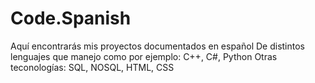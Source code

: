 # Code.Spanish
Aquí encontrarás mis proyectos documentados en español
De distintos lenguajes que manejo como por ejemplo:
C++, C#, Python
Otras teconologías:
SQL, NOSQL, HTML, CSS
